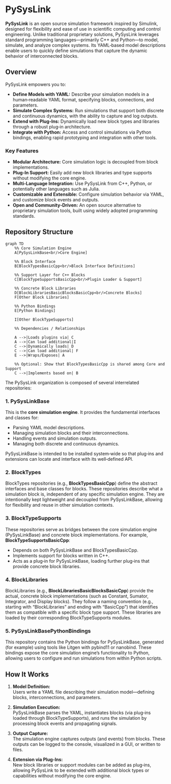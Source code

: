 # PySysLink

**PySysLink** is an open source simulation framework inspired by Simulink, designed for flexibility and ease of use in scientific computing and control engineering. Unlike traditional proprietary solutions, PySysLink leverages standard programming languages—primarily C++ and Python—to model, simulate, and analyze complex systems. Its YAML‑based model descriptions enable users to quickly define simulations that capture the dynamic behavior of interconnected blocks.

## Overview

PySysLink empowers you to:
  
- **Define Models with YAML:** Describe your simulation models in a human‑readable YAML format, specifying blocks, connections, and parameters.
- **Simulate Complex Systems:** Run simulations that support both discrete and continuous dynamics, with the ability to capture and log outputs.
- **Extend with Plug‑Ins:** Dynamically load new block types and libraries through a robust plug‑in architecture.
- **Integrate with Python:** Access and control simulations via Python bindings, enabling rapid prototyping and integration with other tools.

### Key Features

- **Modular Architecture:** Core simulation logic is decoupled from block implementations.
- **Plug‑In Support:** Easily add new block libraries and type supports without modifying the core engine.
- **Multi‑Language Integration:** Use PySysLink from C++, Python, or potentially other languages such as Julia.
- **Customizable and Extensible:** Configure simulation behavior via YAML, and customize block events and outputs.
- **Open and Community‑Driven:** An open source alternative to proprietary simulation tools, built using widely adopted programming standards.

## Repository Structure
```mermaid
graph TD
    %% Core Simulation Engine
    A[PySysLinkBase<br/>Core Engine]
    
    %% Block Interface
    B[BlockTypesBasicCpp<br/>Block Interface Definitions]
    
    %% Support Layer for C++ Blocks
    C[BlockTypeSupportsBasicCpp<br/>Plugin Loader & Support]
    
    %% Concrete Block Libraries
    D[BlockLibrariesBasicBlocksBasicCpp<br/>Concrete Blocks]
    F[Other Block Libraries]
    
    %% Python Bindings
    E[Python Bindings]

    I[Other BlockTypeSupports]

    %% Dependencies / Relationships

    A -->|Loads plugins via| C
    A -->|Can load additional|I
    C -->|Dynamically loads| D
    C -->|Can load additional| F
    E -->|Wraps/Exposes| A

    %% Optional: Show that BlockTypesBasicCpp is shared among Core and Support
    C -->|Implements based on| B
```

The PySysLink organization is composed of several interrelated repositories:

### 1. **PySysLinkBase**

This is the **core simulation engine**. It provides the fundamental interfaces and classes for:
- Parsing YAML model descriptions.
- Managing simulation blocks and their interconnections.
- Handling events and simulation outputs.
- Managing both discrete and continuous dynamics.

PySysLinkBase is intended to be installed system‑wide so that plug‑ins and extensions can locate and interface with its well‑defined API.

### 2. **BlockTypes**

BlockTypes repositories (e.g., **BlockTypesBasicCpp**) define the abstract interfaces and base classes for blocks. These repositories describe what a simulation block is, independent of any specific simulation engine. They are intentionally kept lightweight and decoupled from PySysLinkBase, allowing for flexibility and reuse in other simulation contexts.

### 3. **BlockTypeSupports**

These repositories serve as bridges between the core simulation engine (PySysLinkBase) and concrete block implementations. For example, **BlockTypeSupportsBasicCpp**:
- Depends on both PySysLinkBase and BlockTypesBasicCpp.
- Implements support for blocks written in C++.
- Acts as a plug‑in for PySysLinkBase, loading further plug‑ins that provide concrete block libraries.

### 4. **BlockLibraries**

BlockLibraries (e.g., **BlockLibrariesBasicBlocksBasicCpp**) provide the actual, concrete block implementations (such as Constant, Sumator, Integrator, and Display blocks). They follow a naming convention (e.g., starting with “BlockLibraries” and ending with “BasicCpp”) that identifies them as compatible with a specific block type support. These libraries are loaded by their corresponding BlockTypeSupports modules.

### 5. **PySysLinkBasePythonBindings**

This repository contains the Python bindings for PySysLinkBase, generated (for example) using tools like Litgen with pybind11 or nanobind. These bindings expose the core simulation engine’s functionality to Python, allowing users to configure and run simulations from within Python scripts.

## How It Works

1. **Model Definition:**  
   Users write a YAML file describing their simulation model—defining blocks, interconnections, and parameters.

2. **Simulation Execution:**  
   PySysLinkBase parses the YAML, instantiates blocks (via plug‑ins loaded through BlockTypeSupports), and runs the simulation by processing block events and propagating signals.

3. **Output Capture:**  
   The simulation engine captures outputs (and events) from blocks. These outputs can be logged to the console, visualized in a GUI, or written to files.

4. **Extension via Plug‑Ins:**  
   New block libraries or support modules can be added as plug‑ins, allowing PySysLink to be extended with additional block types or capabilities without modifying the core engine.
